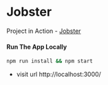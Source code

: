 # Jobster

Project in Action - [Jobster](https://redux-toolkit-jobster.netlify.app/landing)

#### Run The App Locally

```sh
npm run install && npm start
```

- visit url http://localhost:3000/
